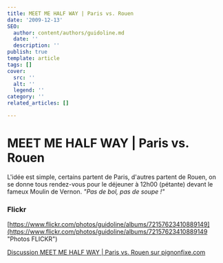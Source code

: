 ```yaml
---
title: MEET ME HALF WAY | Paris vs. Rouen
date: '2009-12-13'
SEO:
  author: content/authors/guidoline.md
  date: ''
  description: ''
publish: true
template: article
tags: []
cover:
  src: ''
  alt: ''
  legend: ''
category: ''
related_articles: []

---
```

# MEET ME HALF WAY | Paris vs. Rouen

L'idée est simple, certains partent de Paris, d'autres partent de Rouen, on se donne tous rendez-vous pour le déjeuner à 12h00 (pétante) devant le fameux Moulin de Vernon. _"Pas de bol, pas de soupe !"_

### Flickr

[https://www.flickr.com/photos/guidoline/albums/72157623410889149](https://www.flickr.com/photos/guidoline/albums/72157623410889149 "Photos FLICKR")

[Discussion MEET ME HALF WAY | Paris vs. Rouen sur pignonfixe.com](http://www.pignonfixe.com/comments.php?DiscussionID=24454)